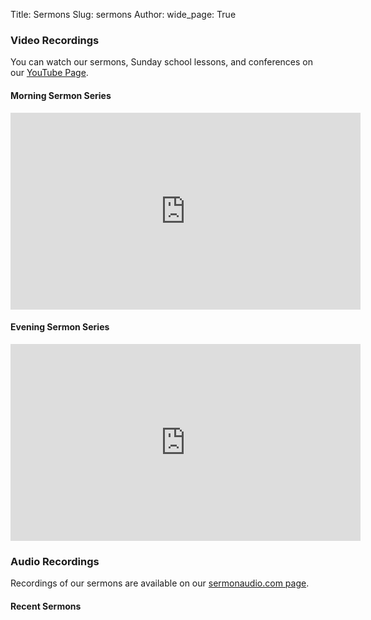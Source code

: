 Title: Sermons
Slug: sermons
Author:
wide_page: True

<div class="row">
<div class="col-lg-5 col-md-12">
<h3>Video Recordings</h3>

You can watch our sermons, Sunday school lessons, and conferences on our <a href="https://www.youtube.com/channel/UCk0RaoXLCsZHd0Z8FrHa5aw">YouTube Page</a>.

<h4>Morning Sermon Series</h4>

<div class="embed-responsive embed-responsive-16by9">
<iframe width="560" height="315" src="https://www.youtube.com/embed/videoseries?list=PLXqNhbObfqJom8h7opZSBtLCZyc1rJzPv" frameborder="0" class="embed-responsive-item" allowfullscreen></iframe>
</div>

<h4>Evening Sermon Series</h4>

<div class="embed-responsive embed-responsive-16by9">
<iframe width="560" height="315" src="https://www.youtube.com/embed/videoseries?list=PLXqNhbObfqJoQIrjgLhLyuOOcUO-mUOaq" frameborder="0" allowfullscreen></iframe>
</div>

</div>
<div class="col-lg-7 col-md-12">

<h3>Audio Recordings</h3>

Recordings of our sermons are available on our <a href="http://www.sermonaudio.com/source_detail.asp?sourceid=shiloh">sermonaudio.com page</a>.

<h4>Recent Sermons</h4>

<div class="well">
<SCRIPT type="text/javascript">
  document.write("<" + "script src='http://www.sermonaudio.com/code_sermonlist.asp?sourceid=shiloh&hidesort=true&rows=10&hideheader=true&sourcehref=" + escape(location.href) + "'><","/script>");</SCRIPT>
</div>

</div>
</div>